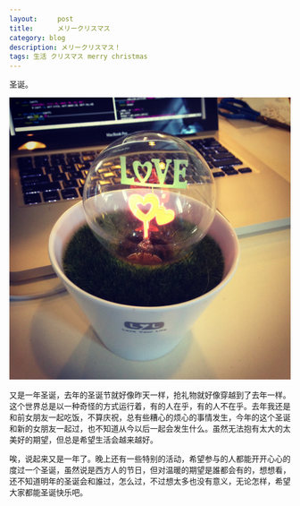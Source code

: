```yaml
---
layout:     post
title:      メリークリスマス
category: blog
description: メリークリスマス！
tags: 生活 クリスマス merry christmas
---
```

圣诞。

![Gift](/images/2012/love.jpg)

又是一年圣诞，去年的圣诞节就好像昨天一样，抢礼物就好像穿越到了去年一样。这个世界总是以一种奇怪的方式运行着，有的人在乎，有的人不在乎。去年我还是和前女朋友一起吃饭，不算庆祝，总有些糟心的烦心的事情发生，今年的这个圣诞和新的女朋友一起过，也不知道从今以后一起会发生什么。虽然无法抱有太大的太美好的期望，但总是希望生活会越来越好。

唉，说起来又是一年了。晚上还有一些特别的活动，希望参与的人都能开开心心的度过一个圣诞，虽然说是西方人的节日，但对温暖的期望是誰都会有的，想想看，还不知道明年的圣诞会和誰过，怎么过，不过想太多也没有意义，无论怎样，希望大家都能圣诞快乐吧。
